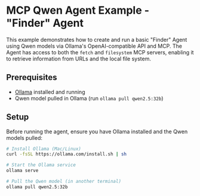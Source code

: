 # MCP Qwen Agent Example - "Finder" Agent

This example demonstrates how to create and run a basic "Finder" Agent using Qwen models via Ollama's OpenAI-compatible API and MCP. The Agent has access to both the `fetch` and `filesystem` MCP servers, enabling it to retrieve information from URLs and the local file system.

## Prerequisites

- [Ollama](https://ollama.ai/) installed and running
- Qwen model pulled in Ollama (run `ollama pull qwen2.5:32b`)

## Setup

Before running the agent, ensure you have Ollama installed and the Qwen models pulled:

```bash
# Install Ollama (Mac/Linux)
curl -fsSL https://ollama.com/install.sh | sh

# Start the Ollama service
ollama serve

# Pull the Qwen model (in another terminal)
ollama pull qwen2.5:32b
```
